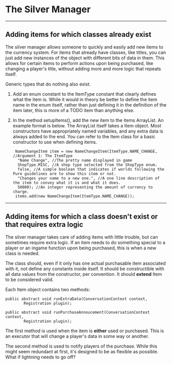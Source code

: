 # The Silver Manager

----

## Adding items for which classes already exist

The silver manager allows someone to quickly and easily add new items to the currency system. For items that already have classes, like titles, you can just add new instances of the object with different bits of data in them. This allows for certain items to perform actions upon being purchased, like changing a player's title, without adding more and more logic that repeats itself.

Generic types that do nothing also exist.

1. Add an enum constant to the ItemType constant that clearly defines what the item is. While it would in theory be better to define the item name in the enum itself, rather than just defining it in the definition of the item later, this is more of a TODO item than anything else.

2. In the method setupItems(), add the new item to the items ArrayList. An example format is below. The ArrayList itself takes a Item object. Most constructors have appropriately named variables, and any extra data is always added to the end. You can refer to the Item class for a basic constructor to use when defining items.



		NameChangeItem item = new NameChangeItem(ItemType.NAME_CHANGE, //Argument 1: The ItemType
		 "Name Change", //The pretty name displayed in game
		 ShopType.MISC, //A shop type selected from the ShopType enum.
		 false, //A simple boolean that indicates if worlds following the Pure guidelines are to show this item or not.
		 "Changes your name to a new one.", //A one line description of the item to convey what it is and what it does.
		 50000); //An integer representing the amount of currency to charge.
		items.add(new NameChangeItem(ItemType.NAME_CHANGE));



----

## Adding items for which a class doesn't exist or that requires extra logic

The silver manager takes care of adding items with little trouble, but can sometimes require extra logic. If an item needs to do something special to a player or an ingame function upon being purchased, this is when a new class is needed.

The class should, even if it only has one actual purchasable item associated with it, not define any constants inside itself. It should be constructible with all data values from the constructor, per convention. It should __extend__ Item to be considered valid.

Each Item object contains two methods:


	public abstract void runExtraData(ConversationContext context,
			Registration plugin);

	public abstract void runPurchaseAnnoucement(ConversationContext context,
			Registration plugin);


The first method is used when the item is __either__ used or purchased. This is an executor that will change a player's data in some way or another.

The second method is used to notify players of the purchase. While this might seem redundant at first, it's designed to be as flexible as possible. What if lightning needs to go off?